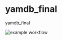 # yamdb_final
yamdb_final

![example workflow](https://github.com/caveinfix/yamdb_final/actions/workflows/yamdb_workflow.yml/badge.svg)